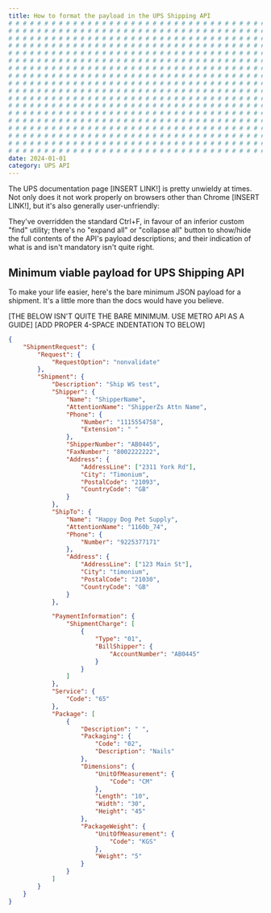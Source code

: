 ```yaml
---
title: How to format the payload in the UPS Shipping API
# # # # # # # # # # # # # # # # # # # # # # # # # # # # # # # # # # # # # # # #
# # # # # # # # # # # # # # # # # # # # # # # # # # # # # # # # # # # # # # # #
# # # # # # # # # # # # # # # # # # # # # # # # # # # # # # # # # # # # # # # #
# # # # # # # # # # # # # # # # # # # # # # # # # # # # # # # # # # # # # # # #
# # # # # # # # # # # # # # # # # # # # # # # # # # # # # # # # # # # # # # # #
# # # # # # # # # # # # # # # # # # # # # # # # # # # # # # # # # # # # # # # #
# # # # # # # # # # # # # # # # # # # # # # # # # # # # # # # # # # # # # # # #
# # # # # # # # # # # # # # # # # # # # # # # # # # # # # # # # # # # # # # # #
# # # # # # # # # # # # # # # # # # # # # # # # # # # # # # # # # # # # # # # #
# # # # # # # # # # # # # # # # # # # # # # # # # # # # # # # # # # # # # # # #
# # # # # # # # # # # # # # # # # # # # # # # # # # # # # # # # # # # # # # # #
# # # # # # # # # # # # # # # # # # # # # # # # # # # # # # # # # # # # # # # #
# # # # # # # # # # # # # # # # # # # # # # # # # # # # # # # # # # # # # # # #
# # # # # # # # # # # # # # # # # # # # # # # # # # # # # # # # # # # # # # # #
# # # # # # # # # # # # # # # # # # # # # # # # # # # # # # # # # # # # # # # #
# # # # # # # # # # # # # # # # # # # # # # # # # # # # # # # # # # # # # # # #
# # # # # # # # # # # # # # # # # # # # # # # # # # # # # # # # # # # # # # # #
# # # # # # # # # # # # # # # # # # # # # # # # # # # # # # # # # # # # # # # #
date: 2024-01-01
category: UPS API
---
```


The UPS documentation page [INSERT LINK!] is pretty unwieldy at times. Not only does it not work properly on browsers other than Chrome [INSERT LINK!], but it's also generally user-unfriendly:

They've overridden the standard Ctrl+F, in favour of an inferior custom "find" utility; there's no "expand all" or "collapse all" button to show/hide the full contents of the API's payload descriptions; and their indication of what is and isn't mandatory isn't quite right.

## Minimum viable payload for UPS Shipping API

To make your life easier, here's the bare minimum JSON payload for a shipment. It's a little more than the docs would have you believe.

[THE BELOW ISN'T QUITE THE BARE MINIMUM. USE METRO API AS A GUIDE]
[ADD PROPER 4-SPACE INDENTATION TO BELOW]

```json
{
    "ShipmentRequest": {
        "Request": {
            "RequestOption": "nonvalidate"
        },
        "Shipment": {
            "Description": "Ship WS test",
            "Shipper": {
                "Name": "ShipperName",
                "AttentionName": "ShipperZs Attn Name",
                "Phone": {
                    "Number": "1115554758",
                    "Extension": " "
                },
                "ShipperNumber": "AB0445",
                "FaxNumber": "8002222222",
                "Address": {
                    "AddressLine": ["2311 York Rd"],
                    "City": "Timonium",
                    "PostalCode": "21093",
                    "CountryCode": "GB"
                }
            },
            "ShipTo": {
                "Name": "Happy Dog Pet Supply",
                "AttentionName": "1160b_74",
                "Phone": {
                    "Number": "9225377171"
                },
                "Address": {
                    "AddressLine": ["123 Main St"],
                    "City": "timonium",
                    "PostalCode": "21030",
                    "CountryCode": "GB"
                }
            },

            "PaymentInformation": {
                "ShipmentCharge": [
                    {
                        "Type": "01",
                        "BillShipper": {
                            "AccountNumber": "AB0445"
                        }
                    }
                ]
            },
            "Service": {
                "Code": "65"
            },
            "Package": [
                {
                    "Description": " ",
                    "Packaging": {
                        "Code": "02",
                        "Description": "Nails"
                    },
                    "Dimensions": {
                        "UnitOfMeasurement": {
                            "Code": "CM"
                        },
                        "Length": "10",
                        "Width": "30",
                        "Height": "45"
                    },
                    "PackageWeight": {
                        "UnitOfMeasurement": {
                            "Code": "KGS"
                        },
                        "Weight": "5"
                    }
                }
            ]
        }
    }
}
```
